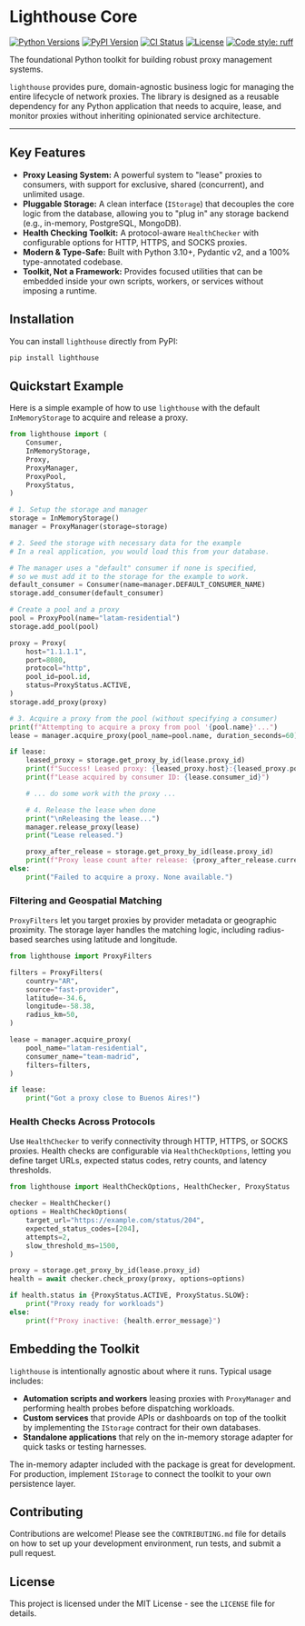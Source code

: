 # Lighthouse Core

[![Python Versions](https://img.shields.io/pypi/pyversions/lighthouse.svg)](https://pypi.org/project/lighthouse/)
[![PyPI Version](https://img.shields.io/pypi/v/lighthouse.svg)](https://pypi.org/project/lighthouse/)
[![CI Status](https://github.com/fzaca/lighthouse/actions/workflows/test.yml/badge.svg)](https://github.com/fzaca/lighthouse/actions/workflows/test.yml)
[![License](https://img.shields.io/pypi/l/lighthouse.svg)](https://github.com/fzaca/lighthouse/blob/main/LICENSE)
[![Code style: ruff](https://img.shields.io/endpoint?url=https://raw.githubusercontent.com/astral-sh/ruff/main/assets/badge/v2.json)](https://github.com/astral-sh/ruff)

The foundational Python toolkit for building robust proxy management systems.

`lighthouse` provides pure, domain-agnostic business logic for managing the
entire lifecycle of network proxies. The library is designed as a reusable
dependency for any Python application that needs to acquire, lease, and monitor
proxies without inheriting opinionated service architecture.

---

## Key Features

*   **Proxy Leasing System:** A powerful system to "lease" proxies to consumers, with support for exclusive, shared (concurrent), and unlimited usage.
*   **Pluggable Storage:** A clean interface (`IStorage`) that decouples the core logic from the database, allowing you to "plug in" any storage backend (e.g., in-memory, PostgreSQL, MongoDB).
*   **Health Checking Toolkit:** A protocol-aware `HealthChecker` with configurable options for HTTP, HTTPS, and SOCKS proxies.
*   **Modern & Type-Safe:** Built with Python 3.10+, Pydantic v2, and a 100% type-annotated codebase.
*   **Toolkit, Not a Framework:** Provides focused utilities that can be embedded inside your own scripts, workers, or services without imposing a runtime.

## Installation

You can install `lighthouse` directly from PyPI:

```bash
pip install lighthouse
```

## Quickstart Example

Here is a simple example of how to use `lighthouse` with the default `InMemoryStorage` to acquire and release a proxy.

```python
from lighthouse import (
    Consumer,
    InMemoryStorage,
    Proxy,
    ProxyManager,
    ProxyPool,
    ProxyStatus,
)

# 1. Setup the storage and manager
storage = InMemoryStorage()
manager = ProxyManager(storage=storage)

# 2. Seed the storage with necessary data for the example
# In a real application, you would load this from your database.

# The manager uses a "default" consumer if none is specified,
# so we must add it to the storage for the example to work.
default_consumer = Consumer(name=manager.DEFAULT_CONSUMER_NAME)
storage.add_consumer(default_consumer)

# Create a pool and a proxy
pool = ProxyPool(name="latam-residential")
storage.add_pool(pool)

proxy = Proxy(
    host="1.1.1.1",
    port=8080,
    protocol="http",
    pool_id=pool.id,
    status=ProxyStatus.ACTIVE,
)
storage.add_proxy(proxy)

# 3. Acquire a proxy from the pool (without specifying a consumer)
print(f"Attempting to acquire a proxy from pool '{pool.name}'...")
lease = manager.acquire_proxy(pool_name=pool.name, duration_seconds=60)

if lease:
    leased_proxy = storage.get_proxy_by_id(lease.proxy_id)
    print(f"Success! Leased proxy: {leased_proxy.host}:{leased_proxy.port}")
    print(f"Lease acquired by consumer ID: {lease.consumer_id}")

    # ... do some work with the proxy ...

    # 4. Release the lease when done
    print("\nReleasing the lease...")
    manager.release_proxy(lease)
    print("Lease released.")

    proxy_after_release = storage.get_proxy_by_id(lease.proxy_id)
    print(f"Proxy lease count after release: {proxy_after_release.current_leases}")
else:
    print("Failed to acquire a proxy. None available.")
```

### Filtering and Geospatial Matching

`ProxyFilters` let you target proxies by provider metadata or geographic
proximity. The storage layer handles the matching logic, including radius-based
searches using latitude and longitude.

```python
from lighthouse import ProxyFilters

filters = ProxyFilters(
    country="AR",
    source="fast-provider",
    latitude=-34.6,
    longitude=-58.38,
    radius_km=50,
)

lease = manager.acquire_proxy(
    pool_name="latam-residential",
    consumer_name="team-madrid",
    filters=filters,
)

if lease:
    print("Got a proxy close to Buenos Aires!")
```

### Health Checks Across Protocols

Use `HealthChecker` to verify connectivity through HTTP, HTTPS, or SOCKS proxies.
Health checks are configurable via `HealthCheckOptions`, letting you define
target URLs, expected status codes, retry counts, and latency thresholds.

```python
from lighthouse import HealthCheckOptions, HealthChecker, ProxyStatus

checker = HealthChecker()
options = HealthCheckOptions(
    target_url="https://example.com/status/204",
    expected_status_codes=[204],
    attempts=2,
    slow_threshold_ms=1500,
)

proxy = storage.get_proxy_by_id(lease.proxy_id)
health = await checker.check_proxy(proxy, options=options)

if health.status in {ProxyStatus.ACTIVE, ProxyStatus.SLOW}:
    print("Proxy ready for workloads")
else:
    print(f"Proxy inactive: {health.error_message}")
```

## Embedding the Toolkit

`lighthouse` is intentionally agnostic about where it runs. Typical usage
includes:

* **Automation scripts and workers** leasing proxies with `ProxyManager` and
  performing health probes before dispatching workloads.
* **Custom services** that provide APIs or dashboards on top of the toolkit by
  implementing the `IStorage` contract for their own databases.
* **Standalone applications** that rely on the in-memory storage adapter for
  quick tasks or testing harnesses.

The in-memory adapter included with the package is great for development. For
production, implement `IStorage` to connect the toolkit to your own persistence
layer.

## Contributing

Contributions are welcome! Please see the `CONTRIBUTING.md` file for details on how to set up your development environment, run tests, and submit a pull request.

## License

This project is licensed under the MIT License - see the `LICENSE` file for details.
